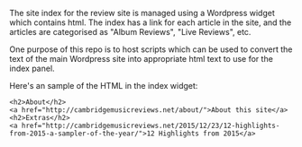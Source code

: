 The site index for the review site is managed using a Wordpress widget which contains html.
The index has a link for each article in the site, and the articles are categorised as "Album Reviews", "Live Reviews", etc.

One purpose of this repo is to host scripts which can be used to convert the text of the main Wordpress site into appropriate html text to use for the index panel.

Here's an sample of the HTML in the index widget:
```
<h2>About</h2>
<a href="http://cambridgemusicreviews.net/about/">About this site</a>
<h2>Extras</h2>
<a href="http://cambridgemusicreviews.net/2015/12/23/12-highlights-from-2015-a-sampler-of-the-year/">12 Highlights from 2015</a>
```

